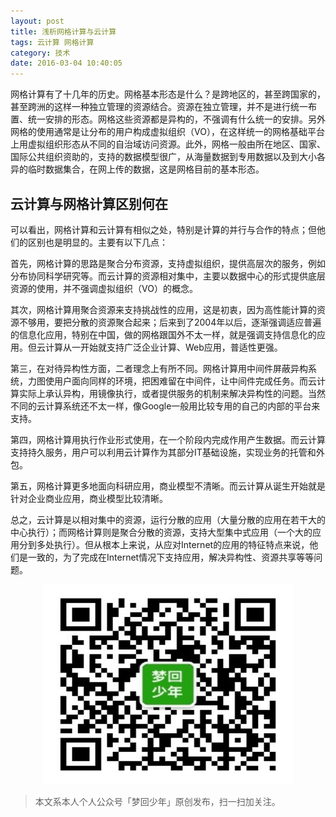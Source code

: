 ```yaml
---
layout: post
title: 浅析网格计算与云计算
tags: 云计算 网格计算
category: 技术
date: 2016-03-04 10:40:05
---
```


网格计算有了十几年的历史。网格基本形态是什么？是跨地区的，甚至跨国家的，甚至跨洲的这样一种独立管理的资源结合。资源在独立管理，并不是进行统一布置、统一安排的形态。网格这些资源都是异构的，不强调有什么统一的安排。另外网格的使用通常是让分布的用户构成虚拟组织（VO），在这样统一的网格基础平台上用虚拟组织形态从不同的自治域访问资源。此外，网格一般由所在地区、国家、国际公共组织资助的，支持的数据模型很广，从海量数据到专用数据以及到大小各异的临时数据集合，在网上传的数据，这是网格目前的基本形态。

## 云计算与网格计算区别何在

可以看出，网格计算和云计算有相似之处，特别是计算的并行与合作的特点；但他们的区别也是明显的。主要有以下几点：

首先，网格计算的思路是聚合分布资源，支持虚拟组织，提供高层次的服务，例如分布协同科学研究等。而云计算的资源相对集中，主要以数据中心的形式提供底层资源的使用，并不强调虚拟组织（VO）的概念。

其次，网格计算用聚合资源来支持挑战性的应用，这是初衷，因为高性能计算的资源不够用，要把分散的资源聚合起来；后来到了2004年以后，逐渐强调适应普遍的信息化应用，特别在中国，做的网格跟国外不太一样，就是强调支持信息化的应用。但云计算从一开始就支持广泛企业计算、Web应用，普适性更强。

第三，在对待异构性方面，二者理念上有所不同。网格计算用中间件屏蔽异构系统，力图使用户面向同样的环境，把困难留在中间件，让中间件完成任务。而云计算实际上承认异构，用镜像执行，或者提供服务的机制来解决异构性的问题。当然不同的云计算系统还不太一样，像Google一般用比较专用的自己的内部的平台来支持。

第四，网格计算用执行作业形式使用，在一个阶段内完成作用产生数据。而云计算支持持久服务，用户可以利用云计算作为其部分IT基础设施，实现业务的托管和外包。

第五，网格计算更多地面向科研应用，商业模型不清晰。而云计算从诞生开始就是针对企业商业应用，商业模型比较清晰。

总之，云计算是以相对集中的资源，运行分散的应用（大量分散的应用在若干大的中心执行）；而网格计算则是聚合分散的资源，支持大型集中式应用（一个大的应用分到多处执行）。但从根本上来说，从应对Internet的应用的特征特点来说，他们是一致的，为了完成在Internet情况下支持应用，解决异构性、资源共享等等问题。

<div align="center">
<img src="assets/img/qrcode-logo.png" width="400" height="320" />
</div>

> 本文系本人个人公众号「梦回少年」原创发布，扫一扫加关注。
